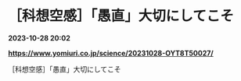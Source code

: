 # ［科想空感］「愚直」大切にしてこそ

**2023-10-28 20:02**

**https://www.yomiuri.co.jp/science/20231028-OYT8T50027/**

［科想空感］「愚直」大切にしてこそ